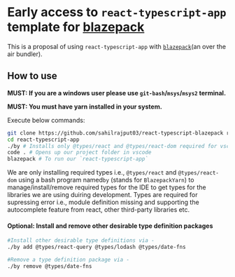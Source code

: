 # Early access to `react-typescript-app` template for [blazepack](https://github.com/ameerthehacker/blazepack)

This is a proposal of using `react-typescript-app` with [`blazepack`](https://github.com/ameerthehacker/blazepack)(an over the air bundler).

## How to use

**MUST: If you are a windows user please use `git-bash`/`msys`/`msys2` terminal.**

**MUST: You must have yarn installed in your system.**

Execute below commands:

```bash
git clone https://github.com/sahilrajput03/react-typescript-blazepack react-typescript-app
cd react-typescript-app
./by # Installs only @types/react and @types/react-dom required for vscode intellisense and autocompletion
code . # Opens up our project folder in vscode
blazepack # To run our `react-typescript-app`
```

We are only installing required types i.e., `@types/react` and `@types/react-dom` using a bash program named`by` (stands for `BlazepackYarn`) to manage/install/remove required types for the IDE to get types for the libraries we are using duiring development. Types are required for supressing error i.e., module definition missing and supporting the autocomplete feature from react, other third-party libraries etc.

#### Optional: Install and remove other desirable type definition packages

```bash
#Install other desirable type definitions via -
./by add @types/react-query @types/lodash @types/date-fns

#Remove a type definition package via -
./by remove @types/date-fns
```
